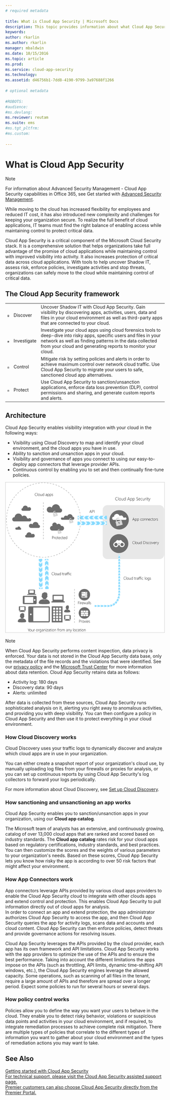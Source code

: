 ```yaml
---
# required metadata

title: What is Cloud App Security | Microsoft Docs
description: This topic provides information about what Cloud App Security is and how it works.
keywords:
author: rkarlin
ms.author: rkarlin
manager: mbaldwin
ms.date: 10/15/2016
ms.topic: article
ms.prod:
ms.service: cloud-app-security
ms.technology:
ms.assetid: d46756b1-7dd8-4190-9799-3a97688f1266

# optional metadata

#ROBOTS:
#audience:
#ms.devlang:
ms.reviewer: reutam
ms.suite: ems
#ms.tgt_pltfrm:
#ms.custom:

---
```

# What is Cloud App Security
 
> [!NOTE] 
> For information about Advanced Security Management - Cloud App Security capabilities in Office 365, see Get started with [Advanced Security Management](https://support.office.com/article/Get-started-with-Advanced-Management-Security-d9ee4d67-f2b3-42b4-9c9e-c4529904990a). 
 
While moving to the cloud has increased flexibility for employees and reduced IT cost, it has also introduced new complexity and challenges for keeping your organization secure. To realize the full benefit of cloud applications, IT teams must find the right balance of enabling access while maintaining control to protect critical data.  
  
Cloud App Security is a critical component of the Microsoft Cloud Security stack. It is a comprehensive solution that helps organizations take full advantage of the promise of cloud applications while maintaining control with improved visibility into activity. It also increases protection of critical data across cloud applications. With tools to help uncover Shadow IT, assess risk, enforce policies, investigate activities and stop threats, organizations can safely move to the cloud while maintaining control of critical data.  
  
## The Cloud App Security framework  

|       |   |   |
|-------|---|:---|
|![Discover](./media/discovery-icon.png)|Discover|Uncover Shadow IT with Cloud App Security. Gain visibility by discovering apps, activities, users, data and files in your cloud environment as well as third-party apps that are connected to your cloud.|
|![Investigate](./media/investigate-icon.png)|Investigate|Investigate your cloud apps using cloud forensics tools to deep-dive into risky apps, specific users and files in your network as well as finding patterns in the data collected from your cloud and generating reports to monitor your cloud.|
|![Control](./media/protect-icon.png)|Control|Mitigate risk by setting policies and alerts in order to achieve maximum control over network cloud traffic. Use Cloud App Security to migrate your users to safe, sanctioned cloud app alternatives.|
|![Protect](./media/protect-icon.png)|Protect|Use Cloud App Security to sanction/unsanction applications, enforce data loss prevention (DLP), control permissions and sharing, and generate custom reports and alerts.|


## Architecture  

Cloud App Security enables visibility integration with your cloud in the following ways:  
  
-   Visibility using Cloud Discovery to map and identify your cloud environment, and the cloud apps you have in use.  
-   Ability to sanction and unsanction apps in your cloud.  
-   Visibility and governance of apps you connect to using our easy-to-deploy app connectors that leverage provider APIs.  
-   Continuous control by enabling you to set and then continually fine-tune policies.  
  
![](./media/architecture.png)  
  
> [!NOTE]  
>  When Cloud App Security performs content inspection, data privacy is enforced. Your data is not stored in the Cloud App Security data base, only the metadata of the file records and the violations that were identified. See our [privacy policy](http://go.microsoft.com/fwlink/?LinkId=512132)  and the [Microsoft Trust Center](https://www.microsoft.com/TrustCenter/Privacy/You-are-in-control-of-your-data) for more information about data retention.
Cloud App Security retains data as follows:
>- Activity log: 180 days
>- Discovery data: 90 days
>- Alerts: unlimited 

After data is collected from these sources, Cloud App Security runs sophisticated analysis on it, alerting you right away to anomalous activities, and providing you with deep visibility. You can then configure a policy in Cloud App Security and then use it to protect everything in your cloud environment.  
  
###  How Cloud Discovery works  

Cloud Discovery uses your traffic logs to dynamically discover and analyze which cloud apps are in use in your organization.  
  
You can either create a snapshot report of your organization's cloud use, by manually uploading log files from your firewalls or proxies for analysis, or you can set up continuous reports by using Cloud App Security's log collectors to forward your logs periodically.  

For more information about Cloud Discovery, see [Set up Cloud Discovery](set-up-cloud-discovery.md).
  
### How sanctioning and unsanctioning an app works  

Cloud App Security enables you to sanction/unsanction apps in your organization, using our **Cloud app catalog**.  
  
The Microsoft team of analysts has an extensive, and continuously growing, catalog of over 13,000 cloud apps that are ranked and scored based on industry standards. The **Cloud app catalog** rates risk for your cloud apps based on regulatory certifications, industry standards, and best practices. You can then customize the scores and the weights of various parameters to your organization's needs. Based on these scores, Cloud App Security lets you know how risky the app is according to over 50 risk factors that might affect your environment.  
  
### How App Connectors work  
App connectors leverage APIs provided by various cloud apps providers to enable the Cloud App Security cloud to integrate with other clouds apps and extend control and protection. This enables Cloud App Security to pull information directly out of cloud apps for analysis.  
In order to connect an app and extend protection, the app administrator authorizes Cloud App Security to access the app, and then Cloud App Security queries the app for activity logs, scans data and accounts and cloud content. Cloud App Security can then enforce policies, detect threats and provide governance actions for resolving issues.  
  
Cloud App Security leverages the APIs provided by the cloud provider, each app has its own framework and API limitations. Cloud App Security works with the app providers to optimize the use of the APIs and to ensure the best performance. Taking into account the different limitations the apps impose on the APIs (such as throttling, API limits, dynamic time-shifting API windows, etc.), the Cloud App Security engines leverage the allowed capacity. Some operations, such as scanning of all files in the tenant, require a large amount of APIs and therefore are spread over a longer period. Expect some policies to run for several hours or several days.  
  
### How policy control works  

Policies allow you to define the way you want your users to behave in the cloud. They enable you to detect risky behavior, violations or suspicious data points and activities in your cloud environment, and if required, to integrate remediation processes to achieve complete risk mitigation. There are multiple types of policies that correlate to the different types of information you want to gather about your cloud environment and the types of remediation actions you may want to take.  
  
## See Also  

[Getting started with Cloud App Security](getting-started-with-cloud-app-security.md)   
[For technical support, please visit the Cloud App Security assisted support page.](http://support.microsoft.com/oas/default.aspx?prid=16031)   
[Premier customers can also choose Cloud App Security directly from the Premier Portal.](https://premier.microsoft.com/)  
  
  
